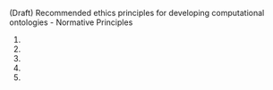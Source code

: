 (Draft) Recommended ethics principles for developing computational ontologies - Normative Principles

1) 
2)
3)
4)
5)
